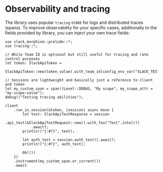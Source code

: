 # Observability and tracing

The library uses popular `tracing` crate for logs and distributed traces (spans).
To improve observability for your specific cases, additionally to the fields provided by library,  you can inject your own trace fields:

```rust,noplaypen
use slack_morphism::prelude::*;
use tracing::*;

// While Team ID is optional but still useful for tracing and rate control purposes
let token: SlackApiToken =
    SlackApiToken::new(token_value).with_team_id(config_env_var("SLACK_TEST_TEAM_ID")?.into());

// Sessions are lightweight and basically just a reference to client and token
let my_custom_span = span!(Level::DEBUG, "My scope", my_scope_attr = "my-scope-value");
debug!("Testing tracing abilities");

client
    .run_in_session(&token, |session| async move {
        let test: SlackApiTestResponse = session
            .api_test(&SlackApiTestRequest::new().with_foo("Test".into()))
            .await?;
        println!("{:#?}", test);

        let auth_test = session.auth_test().await?;
        println!("{:#?}", auth_test);

        Ok(())
    })
    .instrument(my_custom_span.or_current())
    .await
```
